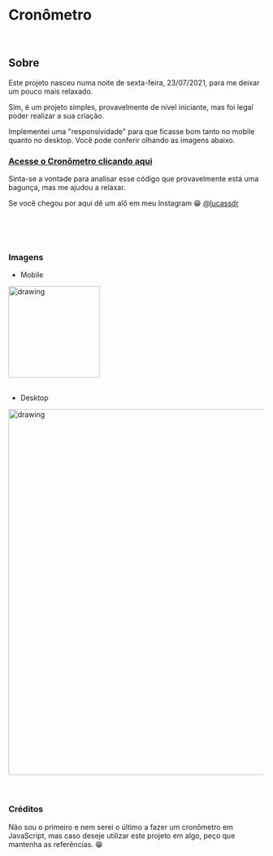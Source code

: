 # Cronômetro

<br>

##  Sobre

Este projeto nasceu numa noite de sexta-feira, 23/07/2021, para me deixar um pouco mais relaxado.

Sim, é um projeto simples, provavelmente de nível iniciante, mas foi legal poder realizar a sua criação.

Implementei uma "responsividade" para que ficasse bom tanto no mobile quanto no desktop. Você pode conferir olhando as imagens abaixo.

### [Acesse o Cronômetro clicando aqui](https://lucassdr.github.io/cronometro/)

Sinta-se a vontade para analisar esse código que provavelmente está uma bagunça, mas me ajudou a relaxar.

Se você chegou por aqui dê um alô em meu Instagram 😁
[@lucassdr](www.instagram.com/lucassdr)

<br>
<br>
<br>

### Imagens


-   Mobile

<img src="https://user-images.githubusercontent.com/37233271/126854408-be5a6a27-dcd2-49b2-8205-be0e46e35974.png" alt="drawing" width="180"/>

<br>
<br>

-   Desktop

<img src="https://user-images.githubusercontent.com/37233271/126854489-dd4fc524-eb18-41b7-9001-a46e0856dff8.png" alt="drawing" width="720"/>

<br>
<br>
<br>

### Créditos

Não sou o primeiro e nem serei o último a fazer um cronômetro em JavaScript, mas caso deseje utilizar este projeto em algo, peço que mantenha as referências. 😁

<br>
<br>
<br>